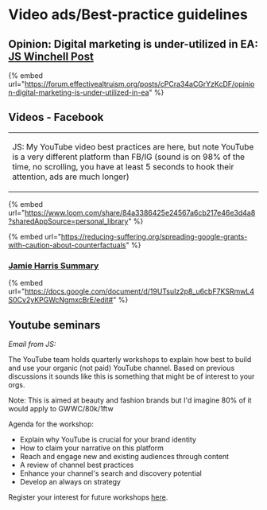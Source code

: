 # Video ads/Best-practice guidelines

## Opinion: Digital marketing is under-utilized in EA: [JS Winchell Post](https://forum.effectivealtruism.org/posts/cPCra34aCGrYzKcDF/opinion-digital-marketing-is-under-utilized-in-ea)

{% embed url="https://forum.effectivealtruism.org/posts/cPCra34aCGrYzKcDF/opinion-digital-marketing-is-under-utilized-in-ea" %}

## Videos - Facebook

|                                                                                                                                                                                                                                         |
| --------------------------------------------------------------------------------------------------------------------------------------------------------------------------------------------------------------------------------------- |
| <p>JS: My YouTube video best practices are here, but note YouTube is a very different platform than FB/IG (sound is on 98% of the time, no scrolling, you have at least 5 seconds to hook their attention, ads are much longer)<br></p> |

{% embed url="https://www.loom.com/share/84a3386425e24567a6cb217e46e3d4a8?sharedAppSource=personal_library" %}

{% embed url="https://reducing-suffering.org/spreading-google-grants-with-caution-about-counterfactuals" %}

### [Jamie Harris Summary](https://docs.google.com/document/d/19UTsuIz2p8\_u6cbF7KSRmwL4S0Cv2yKPGWcNgmxcBrE/edit#)

{% embed url="https://docs.google.com/document/d/19UTsuIz2p8_u6cbF7KSRmwL4S0Cv2yKPGWcNgmxcBrE/edit#" %}

## Youtube seminars

_Email from JS:_

The YouTube team holds quarterly workshops to explain how best to build and use your organic (not paid) YouTube channel. Based on previous discussions it sounds like this is something that might be of interest to your orgs.

Note: This is aimed at beauty and fashion brands but I'd imagine 80% of it would apply to GWWC/80k/1ftw

Agenda for the workshop:

* Explain why YouTube is crucial for your brand identity
* How to claim your narrative on this platform
* Reach and engage new and existing audiences through content
* A review of channel best practices
* Enhance your channel's search and discovery potential
* Develop an always on strategy

Register your interest for future workshops [here](https://docs.google.com/forms/d/17UnVc8-HfqVNROu9piTvXm-6u8xrln4lHvMsTzH2ejs/edit?resourcekey=0-T502vNwVATlzYbCFiD3S9Q).
